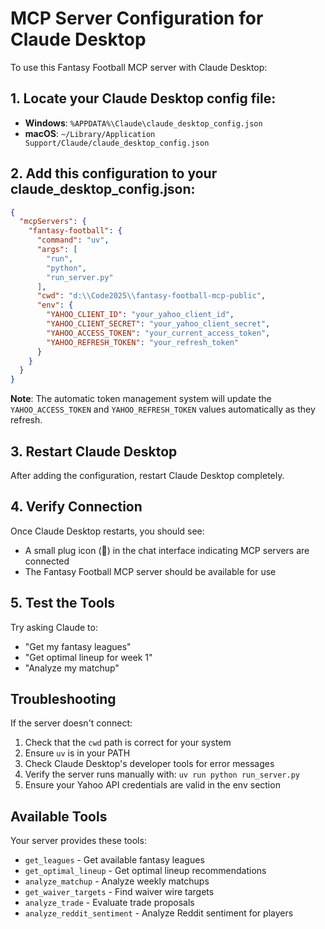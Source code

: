 # MCP Server Configuration for Claude Desktop

To use this Fantasy Football MCP server with Claude Desktop:

## 1. Locate your Claude Desktop config file:
- **Windows**: `%APPDATA%\Claude\claude_desktop_config.json`
- **macOS**: `~/Library/Application Support/Claude/claude_desktop_config.json`

## 2. Add this configuration to your claude_desktop_config.json:

```json
{
  "mcpServers": {
    "fantasy-football": {
      "command": "uv",
      "args": [
        "run", 
        "python", 
        "run_server.py"
      ],
      "cwd": "d:\\Code2025\\fantasy-football-mcp-public",
      "env": {
        "YAHOO_CLIENT_ID": "your_yahoo_client_id",
        "YAHOO_CLIENT_SECRET": "your_yahoo_client_secret",
        "YAHOO_ACCESS_TOKEN": "your_current_access_token",
        "YAHOO_REFRESH_TOKEN": "your_refresh_token"
      }
    }
  }
}
```

**Note**: The automatic token management system will update the `YAHOO_ACCESS_TOKEN` and `YAHOO_REFRESH_TOKEN` values automatically as they refresh.

## 3. Restart Claude Desktop

After adding the configuration, restart Claude Desktop completely.

## 4. Verify Connection

Once Claude Desktop restarts, you should see:
- A small plug icon (🔌) in the chat interface indicating MCP servers are connected
- The Fantasy Football MCP server should be available for use

## 5. Test the Tools

Try asking Claude to:
- "Get my fantasy leagues"
- "Get optimal lineup for week 1" 
- "Analyze my matchup"

## Troubleshooting

If the server doesn't connect:
1. Check that the `cwd` path is correct for your system
2. Ensure `uv` is in your PATH
3. Check Claude Desktop's developer tools for error messages
4. Verify the server runs manually with: `uv run python run_server.py`
5. Ensure your Yahoo API credentials are valid in the env section

## Available Tools

Your server provides these tools:
- `get_leagues` - Get available fantasy leagues
- `get_optimal_lineup` - Get optimal lineup recommendations  
- `analyze_matchup` - Analyze weekly matchups
- `get_waiver_targets` - Find waiver wire targets
- `analyze_trade` - Evaluate trade proposals
- `analyze_reddit_sentiment` - Analyze Reddit sentiment for players